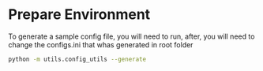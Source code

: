 # Prepare Environment
To generate a sample config file, you will need to run, after, you will need to change the configs.ini 
that whas generated in root folder

```sh
python -m utils.config_utils --generate
```

